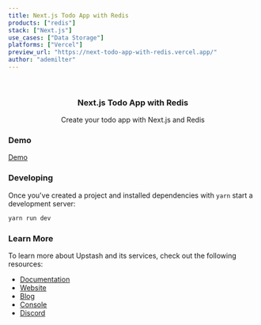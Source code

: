 ```yaml
---
title: Next.js Todo App with Redis
products: ["redis"]
stack: ["Next.js"]
use_cases: ["Data Storage"]
platforms: ["Vercel"]
preview_url: "https://next-todo-app-with-redis.vercel.app/"
author: "ademilter"
---
```


<br />
<div align="center">

  <h3 align="center">Next.js Todo App with Redis</h3>

  <p align="center">
   Create your todo app with Next.js and Redis
  </p>
</div>

### Demo

[Demo](https://next-todo-app-with-redis.vercel.app/)

### Developing

Once you've created a project and installed dependencies with `yarn` start a
development server:

```bash
yarn run dev
```

### Learn More

To learn more about Upstash and its services, check out the following resources:

- [Documentation](https://docs.upstash.com)
- [Website](https://upstash.com)
- [Blog](https://upstash.com/blog)
- [Console](https://console.upstash.com)
- [Discord](https://upstash.com/discord)
